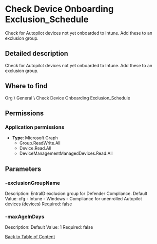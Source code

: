 # Check Device Onboarding Exclusion_Schedule

Check for Autopilot devices not yet onboarded to Intune. Add these to an exclusion group.

## Detailed description
Check for Autopilot devices not yet onboarded to Intune. Add these to an exclusion group.

## Where to find
Org \ General \ Check Device Onboarding Exclusion_Schedule

## Permissions
### Application permissions
- **Type**: Microsoft Graph
  - Group.ReadWrite.All
  - Device.Read.All
  - DeviceManagementManagedDevices.Read.All


## Parameters
### -exclusionGroupName
Description: EntraID exclusion group for Defender Compliance.
Default Value: cfg - Intune - Windows - Compliance for unenrolled Autopilot devices (devices)
Required: false

### -maxAgeInDays
Description: 
Default Value: 1
Required: false


[Back to Table of Content](../../../README.md)

